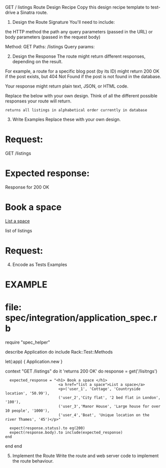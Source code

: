 GET / listings Route Design Recipe
Copy this design recipe template to test-drive a Sinatra route.

1. Design the Route Signature
You'll need to include:

the HTTP method
the path
any query parameters (passed in the URL)
or body parameters (passed in the request body)

Method: GET
Paths: /listings
Query params:


2. Design the Response
The route might return different responses, depending on the result.

For example, a route for a specific blog post (by its ID) might return 200 OK if the post exists, but 404 Not Found if the post is not found in the database.

Your response might return plain text, JSON, or HTML code.

Replace the below with your own design. Think of all the different possible responses your route will return.

```
returns all listings in alphabetical order currently in database

```


3. Write Examples
Replace these with your own design.

# Request:

GET /listings

# Expected response:

Response for 200 OK

<h1> Book a space </h1>
<a href="list a space">List a space</a>
<p>list of listings</p>

# Request:



4. Encode as Tests Examples
# EXAMPLE
# file: spec/integration/application_spec.rb

require "spec_helper"

describe Application do
  include Rack::Test::Methods

  let(:app) { Application.new }

  context "GET /listings" do
    it 'returns 200 OK' do
      response = get('/lisitngs')

      expected_response = "<h1> Book a space </h1>
                            <a href="list a space">List a space</a>
                            <p>('user_1', 'Cottage', 'Countryside location', '50.99'),
                            ('user_2','City flat', '2 bed flat in London', '100'),
                            ('user_3','Manor House', 'Large house for over 10 people', '1000'),
                            ('user_4','Boat', 'Unique location on the river Thames', '45')</p>"

      expect(response.status).to eq(200)
      expect(response.body).to include(expected_response)
    end
  end
end

5. Implement the Route
Write the route and web server code to implement the route behaviour.
